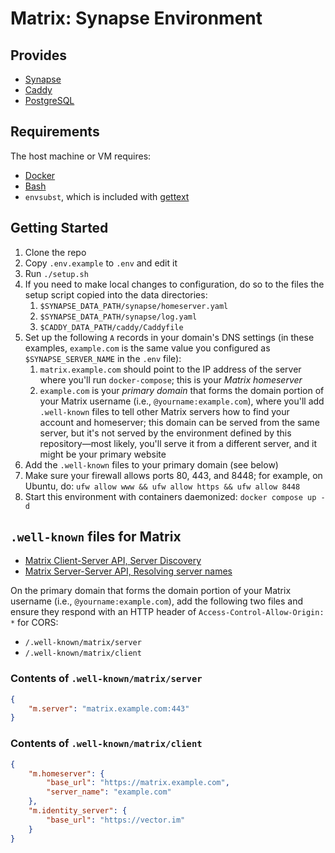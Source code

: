 # Matrix: Synapse Environment

## Provides

- [Synapse](https://github.com/matrix-org/synapse)
- [Caddy](https://caddyserver.com)
- [PostgreSQL](https://www.postgresql.org)

## Requirements

The host machine or VM requires:

- [Docker](https://www.docker.com/get-started/)
- [Bash](https://en.wikipedia.org/wiki/Bash_(Unix_shell))
- `envsubst`, which is included with [gettext](https://en.wikipedia.org/wiki/Gettext)

## Getting Started

1. Clone the repo
2. Copy `.env.example` to `.env` and edit it
3. Run `./setup.sh`
4. If you need to make local changes to configuration, do so to the files the setup script copied into the data directories:
   1. `$SYNAPSE_DATA_PATH/synapse/homeserver.yaml`
   2. `$SYNAPSE_DATA_PATH/synapse/log.yaml`
   3. `$CADDY_DATA_PATH/caddy/Caddyfile`
5. Set up the following `A` records in your domain's DNS settings (in these examples, `example.com` is the same value you configured as `$SYNAPSE_SERVER_NAME` in the `.env` file):
   1. `matrix.example.com` should point to the IP address of the server where you'll run `docker-compose`; this is your *Matrix homeserver*
   2. `example.com` is your *primary domain* that forms the domain portion of your Matrix username (i.e., `@yourname:example.com`), where you'll add `.well-known` files to tell other Matrix servers how to find your account and homeserver; this domain can be served from the same server, but it's not served by the environment defined by this repository—most likely, you'll serve it from a different server, and it might be your primary website
6. Add the `.well-known` files to your primary domain (see below)
7. Make sure your firewall allows ports 80, 443, and 8448; for example, on Ubuntu, do: `ufw allow www && ufw allow https && ufw allow 8448`
8. Start this environment with containers daemonized: `docker compose up -d`

## `.well-known` files for Matrix

- [Matrix Client-Server API, Server Discovery](https://spec.matrix.org/latest/client-server-api/#server-discovery)
- [Matrix Server-Server API, Resolving server names](https://spec.matrix.org/v1.8/server-server-api/#resolving-server-names)

On the primary domain that forms the domain portion of your Matrix username (i.e., `@yourname:example.com`), add the following two files and ensure they respond with an HTTP header of `Access-Control-Allow-Origin: *` for CORS:

- `/.well-known/matrix/server`
- `/.well-known/matrix/client`

### Contents of `.well-known/matrix/server`

```json
{
    "m.server": "matrix.example.com:443"
}
```

### Contents of `.well-known/matrix/client`

```json
{
    "m.homeserver": {
        "base_url": "https://matrix.example.com",
        "server_name": "example.com"
    },
    "m.identity_server": {
        "base_url": "https://vector.im"
    }
}
```
